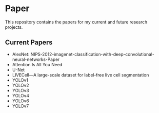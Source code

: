 # Paper

This repository contains the papers for my current and future research projects. 

## Current Papers
- AlexNet: NIPS-2012-imagenet-classification-with-deep-convolutional-neural-networks-Paper
- Attention Is All You Need
- U-Net
- LIVECell—A large-scale dataset for label-free live cell segmentation
- YOLOv1
- YOLOv2
- YOLOv3
- YOLOv4
- YOLOv6
- YOLOv7